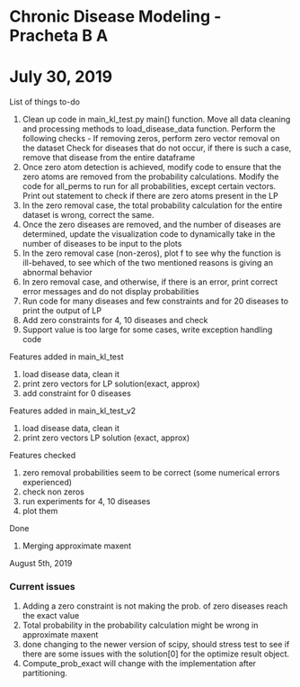 # Chronic Disease Modeling - Pracheta B A
# July 30, 2019

List of things to-do
1. Clean up code in main_kl_test.py main() function. Move all data cleaning and processing methods to load_disease_data function. Perform the following checks - 
	If removing zeros, perform zero vector removal on the dataset 
	Check for diseases that do not occur, if there is such a case, remove that disease from the entire dataframe 
2. Once zero atom detection is achieved, modify code to ensure that the zero atoms are removed from the probability calculations. Modify the code for all_perms to run for all probabilities, except certain vectors. Print out statement to check if there are zero atoms present in the LP 
3. In the zero removal case, the total probability calculation for the entire dataset is wrong, correct the same. 
4. Once the zero diseases are removed, and the number of diseases are determined, update the visualization code to dynamically take in the number of diseases to be input to the plots 
5. In the zero removal case (non-zeros), plot f to see why the function is ill-behaved, to see which of the two mentioned reasons is giving an abnormal behavior 
6. In zero removal case, and otherwise, if there is an error, print correct error messages and do not display probabilities
7. Run code for many diseases and few constraints and for 20 diseases to print the output of LP 
8. Add zero constraints for 4, 10 diseases and check
9. Support value is too large for some cases, write exception handling code

Features added in main_kl_test 
1. load disease data, clean it
2. print zero vectors for LP solution(exact, approx)
3. add constraint for 0 diseases

Features added in main_kl_test_v2
1. load disease data, clean it 
2. print zero vectors LP solution (exact, approx)

Features checked
1. zero removal probabilities seem to be correct (some numerical errors experienced)
2. check non zeros 
3. run experiments for 4, 10 diseases 
4. plot them 

Done
1. Merging approximate maxent

August 5th, 2019
### Current issues
1. Adding a zero constraint is not making the prob. of zero diseases reach the exact value
2. Total probability in the probability calculation might be wrong in approximate maxent
3. done changing to the newer version of scipy, should stress test to see if there are some issues with the solution[0] for the optimize result object. 
4. Compute_prob_exact will change with the implementation after partitioning. 
